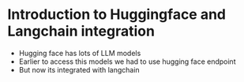 # Introduction to Huggingface and Langchain integration

* Hugging face has lots of LLM models
* Earlier to access this models we had to use hugging face endpoint
* But now its integrated with langchain
